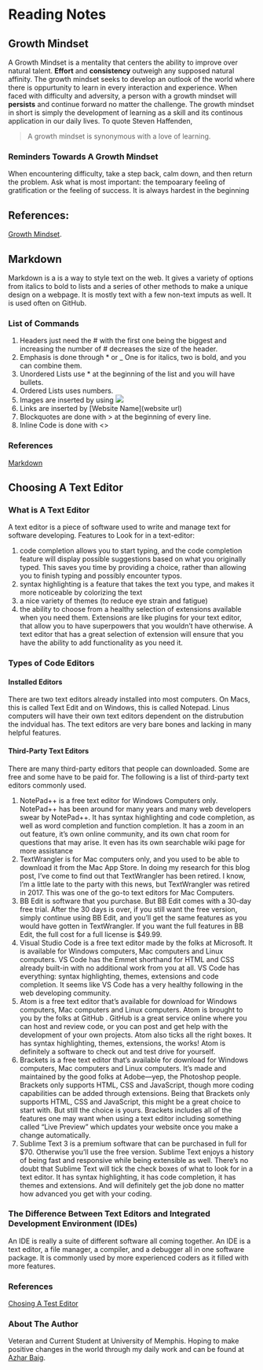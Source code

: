 # Reading Notes
## Growth Mindset
A Growth Mindset is a mentality that centers the ability to improve over natural talent. **Effort** and **consistency** outweigh any supposed natural affinity. The growth mindset seeks to develop an outlook of the world where there is oppurtunity to learn in every interaction and experience. When faced with difficulty and adversity, a person with a growth mindset will **persists** and continue forward no matter the challenge. The growth mindset in short is simply the development of learning as a skill and its continous application in our daily lives. To quote Steven Haffenden,
>A growth mindset is synonymous with a love of learning.


### Reminders Towards A Growth Mindset
When encountering difficulty, take a step back, calm down, and then return the problem.
Ask what is most important: the tempoarary feeling of gratification or the feeling of success.
It is always hardest in the beginning


## References:
[Growth Mindset](https://www.atlassian.com/blog/inside-atlassian/growth-mindset). 
 


## Markdown

Markdown is a is a way to style text on the web. It gives a variety of options from italics to bold to lists and a series of other methods to make a unique design on a webpage. It is mostly text with a few non-text imputs as well. It is used often on GitHub.

### List of Commands
1. Headers just need the # with the first one being the biggest and increasing the number of # decreases the size of the header.
2. Emphasis is done through * or _ One is for italics, two is bold, and you can combine them.
3. Unordered Lists use * at the beginning of the list and you will have bullets.
4. Ordered Lists uses numbers.
5. Images are inserted by using ![](//.png)
6. Links are inserted by [Website Name](website url)
7. Blockquotes are done with > at the beginning of every line.
8. Inline Code is done with <>

### References
[Markdown](https://guides.github.com/features/mastering-markdown/)


## Choosing A Text Editor

### What is A Text Editor

A text editor is a piece of software used to write and manage text for software developing.
Features to Look for in a text-editor:
1. code completion allows you to start typing, and the code completion feature will display possible suggestions based on what you originally typed. This saves you time by providing a choice, rather than allowing you to finish typing and possibly encounter typos.
2. syntax highlighting is a feature that takes the text you type, and makes it more noticeable by colorizing the text
3. a nice variety of themes (to reduce eye strain and fatigue) 
4. the ability to choose from a healthy selection of extensions available when you need them. Extensions are like plugins for your text editor, that allow you to have superpowers that you wouldn’t have otherwise. A text editor that has a great selection of extension will ensure that you have the ability to add functionality as you need it.

### Types of Code Editors
#### Installed Editors
There are two text editors already installed into most computers. On Macs, this is called Text Edit and on Windows, this is called Notepad. Linus computers will have their own text editors dependent on the distrubution the indvidual has. The text editors are very bare bones and lacking in many helpful features. 
#### Third-Party Text Editors
There are many third-party editors that people can downloaded. Some are free and some have to be paid for. The following is a list of third-party text editors commonly used.
1. NotePad++ is a free text editor for Windows Computers only. NotePad++ has been around for many years and many web developers swear by NotePad++. It has syntax highlighting and code completion, as well as word completion and function completion. It has a zoom in an out feature, it’s own online community, and its own chat room for questions that may arise. It even has its own searchable wiki page for more assistance
2. TextWrangler is for Mac computers only, and you used to be able to download it from the Mac App Store. In doing my research for this blog post, I’ve come to find out that TextWrangler has been retired. I know, I’m a little late to the party with this news, but TextWrangler was retired in 2017. This was one of the go-to text editors for Mac Computers.
3. BB Edit is software that you purchase. But BB Edit comes with a 30-day free trial. After the 30 days is over, if you still want the free version, simply continue using BB Edit, and you’ll get the same features as you would have gotten in TextWrangler. If you want the full features in BB Edit, the full cost for a full license is $49.99.
4. Visual Studio Code is a free text editor made by the folks at Microsoft. It is available for Windows computers, Mac computers and Linux computers. VS Code has the Emmet shorthand for HTML and CSS already built-in with no additional work from you at all. VS Code has everything: syntax highlighting, themes, extensions and code completion. It seems like VS Code has a very healthy following in the web developing community.
5. Atom is a free text editor that’s available for download for Windows computers, Mac computers and Linux computers. Atom is brought to you by the folks at GitHub . GitHub is a great service online where you can host and review code, or you can post and get help with the development of your own projects. Atom also ticks all the right boxes. It has syntax highlighting, themes, extensions, the works! Atom is definitely a software to check out and test drive for yourself.
6. Brackets is a free text editor that’s available for download for Windows computers, Mac computers and Linux computers. It’s made and maintained by the good folks at Adobe—yep, the Photoshop people. Brackets only supports HTML, CSS and JavaScript, though more coding capabilities can be added through extensions. Being that Brackets only supports HTML, CSS and JavaScript, this might be a great choice to start with. But still the choice is yours. Brackets includes all of the features one may want when using a text editor including something called “Live Preview” which updates your website once you make a change automatically.
7. Sublime Text 3 is a premium software that can be purchased in full for $70. Otherwise you’ll use the free version. Sublime Text enjoys a history of being fast and responsive while being extensible as well. There’s no doubt that Sublime Text will tick the check boxes of what to look for in a text editor. It has syntax highlighting, it has code completion, it has themes and extensions. And will definitely get the job done no matter how advanced you get with your coding.
### The Difference Between Text Editors and Integrated Development Environment (IDEs)
An IDE is really a suite of different software all coming together. An IDE is a text editor, a file manager, a compiler, and a debugger all in one software package. It is commonly used by more experienced coders as it filled with more features. 

### References
[Chosing A Test Editor](https://codefellows.github.io/code-102-guide/curriculum/class-02/Choosing-A-Text-Editor--The-Older-Coder.pdf)



### About The Author
Veteran and Current Student at University of Memphis. Hoping to make positive changes in the world through my daily work and can be found at [Azhar Baig](https://github.com/Azhar-B).
